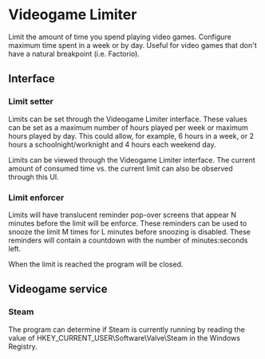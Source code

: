 # Videogame Limiter
Limit the amount of time you spend playing video games. Configure maximum time spent in a week or by day. Useful for video games that don't have a natural breakpoint (i.e. Factorio).

## Interface

### Limit setter

Limits can be set through the Videogame Limiter interface. These values can be set as a maximum number of hours played per week or maximum hours played by day. This could allow, for example, 6 hours in a week, or 2 hours a schoolnight/worknight and 4 hours each weekend day.

Limits can be viewed through the Videogame Limiter interface. The current amount of consumed time vs. the current limit can also be observed through this UI.

### Limit enforcer

Limits will have translucent reminder pop-over screens that appear N minutes before the limit will be enforce. These reminders can be used to snooze the limit M times for L minutes before snoozing is disabled. These reminders will contain a countdown with the number of minutes:seconds left.

When the limit is reached the program will be closed.

## Videogame service

### Steam
The program can determine if Steam is currently running by reading the value of HKEY_CURRENT_USER\Software\Valve\Steam in the Windows Registry.
